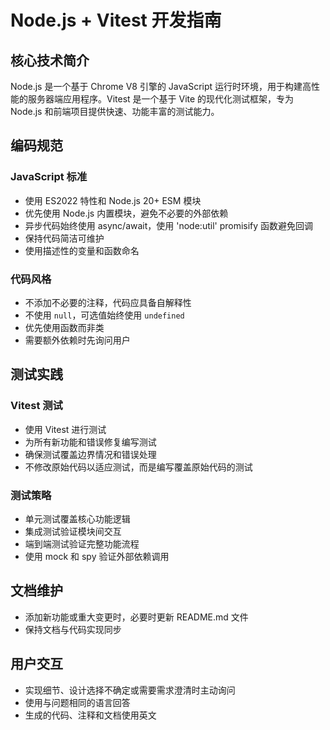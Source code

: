# Node.js + Vitest 开发指南

## 核心技术简介
Node.js 是一个基于 Chrome V8 引擎的 JavaScript 运行时环境，用于构建高性能的服务器端应用程序。Vitest 是一个基于 Vite 的现代化测试框架，专为 Node.js 和前端项目提供快速、功能丰富的测试能力。

## 编码规范

### JavaScript 标准
- 使用 ES2022 特性和 Node.js 20+ ESM 模块
- 优先使用 Node.js 内置模块，避免不必要的外部依赖
- 异步代码始终使用 async/await，使用 'node:util' promisify 函数避免回调
- 保持代码简洁可维护
- 使用描述性的变量和函数命名

### 代码风格
- 不添加不必要的注释，代码应具备自解释性
- 不使用 `null`，可选值始终使用 `undefined`
- 优先使用函数而非类
- 需要额外依赖时先询问用户

## 测试实践

### Vitest 测试
- 使用 Vitest 进行测试
- 为所有新功能和错误修复编写测试
- 确保测试覆盖边界情况和错误处理
- 不修改原始代码以适应测试，而是编写覆盖原始代码的测试

### 测试策略
- 单元测试覆盖核心功能逻辑
- 集成测试验证模块间交互
- 端到端测试验证完整功能流程
- 使用 mock 和 spy 验证外部依赖调用

## 文档维护
- 添加新功能或重大变更时，必要时更新 README.md 文件
- 保持文档与代码实现同步

## 用户交互
- 实现细节、设计选择不确定或需要需求澄清时主动询问
- 使用与问题相同的语言回答
- 生成的代码、注释和文档使用英文
